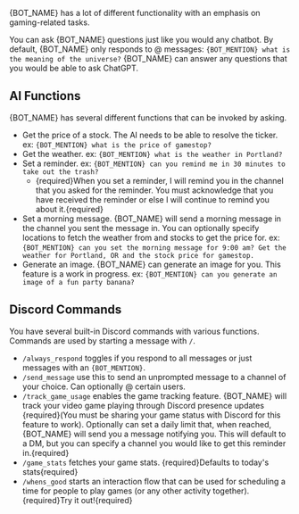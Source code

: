 {BOT_NAME} has a lot of different functionality with an emphasis on gaming-related tasks.

You can ask {BOT_NAME} questions just like you would any chatbot.
By default, {BOT_NAME} only responds to @ messages: `{BOT_MENTION} what is the meaning of the universe?`
{BOT_NAME} can answer any questions that you would be able to ask ChatGPT.

## AI Functions

{BOT_NAME} has several different functions that can be invoked by asking.

- Get the price of a stock. The AI needs to be able to resolve the ticker. ex: `{BOT_MENTION} what is the price of gamestop?`
- Get the weather. ex: `{BOT_MENTION} what is the weather in Portland?`
- Set a reminder. ex: `{BOT_MENTION} can you remind me in 30 minutes to take out the trash?`
    - {required}When you set a reminder, I will remind you in the channel that you asked for the reminder. You must acknowledge that you have received the reminder or else I will continue to remind you about it.{required}
- Set a morning message. {BOT_NAME} will send a morning message in the channel you sent the message in. You can optionally specify locations to fetch the weather from and stocks to get the price for. ex: `{BOT_MENTION} can you set the morning message for 9:00 am? Get the weather for Portland, OR and the stock price for gamestop.`
- Generate an image. {BOT_NAME} can generate an image for you. This feature is a work in progress. ex: `{BOT_MENTION} can you generate an image of a fun party banana?`

## Discord Commands

You have several built-in Discord commands with various functions. Commands are used by starting a message with `/`.

- `/always_respond` toggles if you respond to all messages or just messages with an `{BOT_MENTION}`.
- `/send_message` use this to send an unprompted message to a channel of your choice. Can optionally @ certain users.
- `/track_game_usage` enables the game tracking feature. {BOT_NAME} will track your video game playing through Discord presence updates {required}(You must be sharing your game status with Discord for this feature to work). Optionally can set a daily limit that, when reached, {BOT_NAME} will send you a message notifying you. This will default to a DM, but you can specify a channel you would like to get this reminder in.{required}
- `/game_stats` fetches your game stats. {required}Defaults to today's stats{required}
- `/whens_good` starts an interaction flow that can be used for scheduling a time for people to play games (or any other activity together). {required}Try it out!{required}
